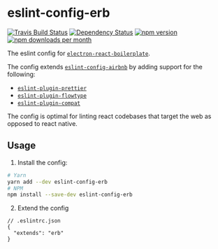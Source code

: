 eslint-config-erb
================

[![Travis Build Status](https://img.shields.io/travis/com/electron-react-boilerplate/eslint-config-erb.svg?logo=travis)](https://travis-ci.com/vikr01/renovate-config)
[![Dependency Status](https://img.shields.io/david/electron-react-boilerplate/eslint-config-erb.svg?label=dependencies)](https://david-dm.org/electron-react-boilerplate/eslint-config-erb)
[![npm version](https://img.shields.io/npm/v/eslint-config-erb.svg)](https://npmjs.org/package/eslint-config-erb)
[![npm downloads per month](https://img.shields.io/npm/dm/eslint-config-erb.svg)](https://npmjs.org/package/eslint-config-erb)

The eslint config for [`electron-react-boilerplate`](https://github.com/electron-react-boilerplate/electron-react-boilerplate).

The config extends [`eslint-config-airbnb`](https://www.npmjs.com/package/eslint-config-airbnb) by adding support for the following:

* [`eslint-plugin-prettier`](https://github.com/prettier/eslint-plugin-prettier)
* [`eslint-plugin-flowtype`](https://github.com/gajus/eslint-plugin-flowtype)
* [`eslint-plugin-compat`](https://github.com/amilajack/eslint-plugin-compat)

The config is optimal for linting react codebases that target the web as opposed to react native.

## Usage

1. Install the config:
```bash
# Yarn
yarn add --dev eslint-config-erb
# NPM
npm install --save-dev eslint-config-erb
```
2. Extend the config
```jsonc
// .eslintrc.json
{
  "extends": "erb"
}
```
